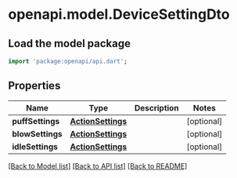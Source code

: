 # openapi.model.DeviceSettingDto

## Load the model package
```dart
import 'package:openapi/api.dart';
```

## Properties
Name | Type | Description | Notes
------------ | ------------- | ------------- | -------------
**puffSettings** | [**ActionSettings**](ActionSettings.md) |  | [optional] 
**blowSettings** | [**ActionSettings**](ActionSettings.md) |  | [optional] 
**idleSettings** | [**ActionSettings**](ActionSettings.md) |  | [optional] 

[[Back to Model list]](../README.md#documentation-for-models) [[Back to API list]](../README.md#documentation-for-api-endpoints) [[Back to README]](../README.md)


